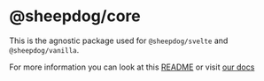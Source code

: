 # @sheepdog/core

This is the agnostic package used for `@sheepdog/svelte` and `@sheepdog/vanilla`.

For more information you can look at this [README](https://github.com/mainmatter/sheepdog/README.md) or visit [our docs](https://sheepdog.run)
